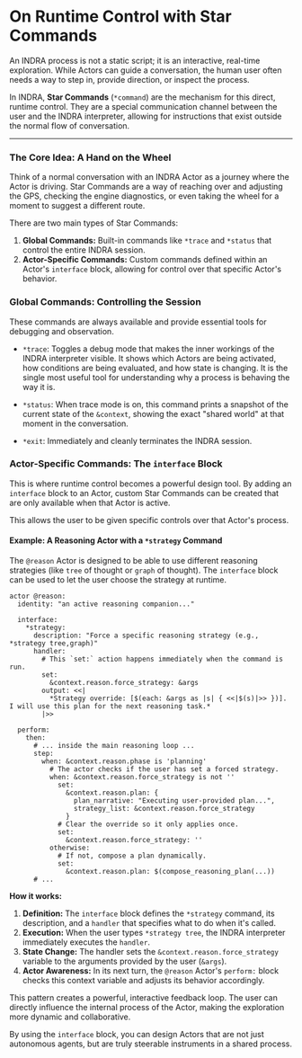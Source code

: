 # On Runtime Control with Star Commands

An INDRA process is not a static script; it is an interactive, real-time exploration. While Actors can guide a conversation, the human user often needs a way to step in, provide direction, or inspect the process.

In INDRA, **Star Commands** (`*command`) are the mechanism for this direct, runtime control. They are a special communication channel between the user and the INDRA interpreter, allowing for instructions that exist outside the normal flow of conversation.

---

### The Core Idea: A Hand on the Wheel

Think of a normal conversation with an INDRA Actor as a journey where the Actor is driving. Star Commands are a way of reaching over and adjusting the GPS, checking the engine diagnostics, or even taking the wheel for a moment to suggest a different route.

There are two main types of Star Commands:

1. **Global Commands:** Built-in commands like `*trace` and `*status` that control the entire INDRA session.
2. **Actor-Specific Commands:** Custom commands defined within an Actor's `interface` block, allowing for control over that specific Actor's behavior.

### Global Commands: Controlling the Session

These commands are always available and provide essential tools for debugging and observation.

* `*trace`: Toggles a debug mode that makes the inner workings of the INDRA interpreter visible. It shows which Actors are being activated, how conditions are being evaluated, and how state is changing. It is the single most useful tool for understanding why a process is behaving the way it is.

* `*status`: When trace mode is on, this command prints a snapshot of the current state of the `&context`, showing the exact "shared world" at that moment in the conversation.

* `*exit`: Immediately and cleanly terminates the INDRA session.

### Actor-Specific Commands: The `interface` Block

This is where runtime control becomes a powerful design tool. By adding an `interface` block to an Actor, custom Star Commands can be created that are only available when that Actor is active.

This allows the user to be given specific controls over that Actor's process.

#### Example: A Reasoning Actor with a `*strategy` Command

The `@reason` Actor is designed to be able to use different reasoning strategies (like `tree` of thought or `graph` of thought). The `interface` block can be used to let the user choose the strategy at runtime.

```indra
actor @reason:
  identity: "an active reasoning companion..."
  
  interface:
    *strategy:
      description: "Force a specific reasoning strategy (e.g., *strategy tree,graph)"
      handler:
        # This `set:` action happens immediately when the command is run.
        set:
          &context.reason.force_strategy: &args
        output: <<|
          *Strategy override: [$(each: &args as |s| { <<|$(s)|>> })]. I will use this plan for the next reasoning task.*
        |>>

  perform:
    then:
      # ... inside the main reasoning loop ...
      step:
        when: &context.reason.phase is 'planning'
          # The actor checks if the user has set a forced strategy.
          when: &context.reason.force_strategy is not ''
            set:
              &context.reason.plan: {
                plan_narrative: "Executing user-provided plan...",
                strategy_list: &context.reason.force_strategy
              }
            # Clear the override so it only applies once.
            set:
              &context.reason.force_strategy: ''
          otherwise:
            # If not, compose a plan dynamically.
            set:
              &context.reason.plan: $(compose_reasoning_plan(...))
      # ...
```

**How it works:**

1. **Definition:** The `interface` block defines the `*strategy` command, its description, and a `handler` that specifies what to do when it's called.
2. **Execution:** When the user types `*strategy tree`, the INDRA interpreter immediately executes the `handler`.
3. **State Change:** The handler sets the `&context.reason.force_strategy` variable to the arguments provided by the user (`&args`).
4. **Actor Awareness:** In its next turn, the `@reason` Actor's `perform:` block checks this context variable and adjusts its behavior accordingly.

This pattern creates a powerful, interactive feedback loop. The user can directly influence the internal process of the Actor, making the exploration more dynamic and collaborative.

By using the `interface` block, you can design Actors that are not just autonomous agents, but are truly steerable instruments in a shared process.
